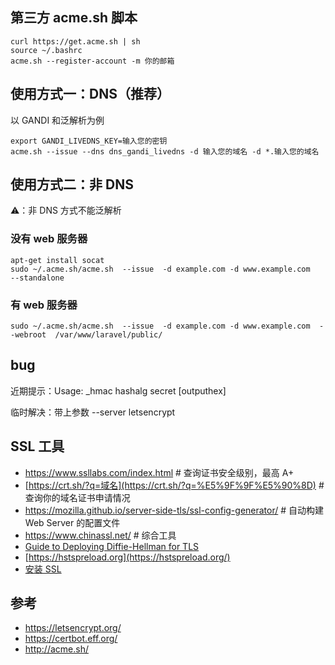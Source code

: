 ## 第三方 acme.sh 脚本

```shell
curl https://get.acme.sh | sh
source ~/.bashrc
acme.sh --register-account -m 你的邮箱
```

## 使用方式一：DNS（推荐）

以 GANDI 和泛解析为例

```shell
export GANDI_LIVEDNS_KEY=输入您的密钥
acme.sh --issue --dns dns_gandi_livedns -d 输入您的域名 -d *.输入您的域名
```

## 使用方式二：非 DNS

⚠️：非 DNS 方式不能泛解析

### 没有 web 服务器

```shell
apt-get install socat
sudo ~/.acme.sh/acme.sh  --issue  -d example.com -d www.example.com   --standalone
```

### 有 web 服务器

`sudo ~/.acme.sh/acme.sh  --issue  -d example.com -d www.example.com  --webroot  /var/www/laravel/public/`

## bug

近期提示：Usage: _hmac hashalg secret [outputhex]

临时解决：带上参数 --server letsencrypt

## SSL 工具

-   <https://www.ssllabs.com/index.html> # 查询证书安全级别，最高 A+
-   [https://crt.sh/?q=域名](https://crt.sh/?q=%E5%9F%9F%E5%90%8D) # 查询你的域名证书申请情况
-   <https://mozilla.github.io/server-side-tls/ssl-config-generator/> # 自动构建 Web Server 的配置文件
-   <https://www.chinassl.net/> # 综合工具
-   [Guide to Deploying Diffie-Hellman for TLS](https://weakdh.org/sysadmin.html)
-   [https://hstspreload.org](https://hstspreload.org/)
-   [安装 SSL](https://sg.godaddy.com/zh/help/ssl-16623)

## 参考

-   https://letsencrypt.org/
-   https://certbot.eff.org/
-   http://acme.sh/

